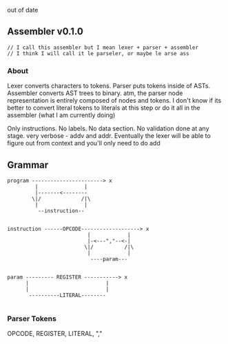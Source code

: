 out of date

## Assembler v0.1.0

```
// I call this assembler but I mean lexer + parser + assembler
// I think I will call it le parseler, or maybe le arse ass
```

### About
Lexer converts characters to tokens. Parser puts tokens inside of ASTs. Assembler converts AST trees to binary. atm, the parser node representation is entirely composed of nodes and tokens. I don't know if its
better to convert literal tokens to literals at this step or do it all in the assembler (what I am currently doing)

Only instructions. No labels. No data section.
No validation done at any stage.
very verbose - addv and addr. Eventually the lexer will 
be able to figure out from context and you'll only need
to do add

## Grammar
```
program -----------------------> x
         |               |
         |-------<--------
        \|/             /|\
         |               |
          --instruction--


instruction ------OPCODE-------------------> x
                          |            |
                          |-<---","--<-|
                         \|/          /|\
                          |            |
                           ----param---


param --------- REGISTER -----------> x
      |                         |
      |                         |
       ----------LITERAL--------


```

### Parser Tokens

OPCODE, REGISTER, LITERAL, ","